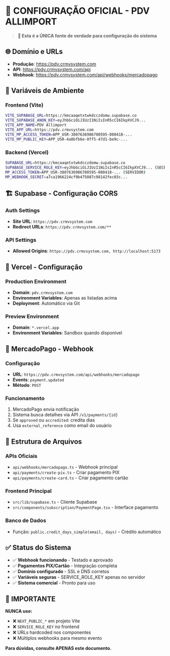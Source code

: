 # 🎯 CONFIGURAÇÃO OFICIAL - PDV ALLIMPORT

> **📍 Esta é a ÚNICA fonte de verdade para configuração do sistema**

## 🌐 Domínio e URLs

- **Produção**: https://pdv.crmvsystem.com
- **API**: https://pdv.crmvsystem.com/api
- **Webhook**: https://pdv.crmvsystem.com/api/webhooks/mercadopago

## 🔑 Variáveis de Ambiente

### Frontend (Vite)
```bash
VITE_SUPABASE_URL=https://kmcaaqetxtwkdcczdomw.supabase.co
VITE_SUPABASE_ANON_KEY=eyJhbGciOiJIUzI1NiIsInR5cCI6IkpXVCJ9...
VITE_APP_NAME=PDV Allimport
VITE_APP_URL=https://pdv.crmvsystem.com
VITE_MP_ACCESS_TOKEN=APP_USR-3807636986700595-080418-...
VITE_MP_PUBLIC_KEY=APP_USR-4a8bfb6e-0ff5-47d1-be9c-...
```

### Backend (Vercel)
```bash
SUPABASE_URL=https://kmcaaqetxtwkdcczdomw.supabase.co
SUPABASE_SERVICE_ROLE_KEY=eyJhbGciOiJIUzI1NiIsInR5cCI6IkpXVCJ9... (SECRETO)
MP_ACCESS_TOKEN=APP_USR-3807636986700595-080418-... (SERVIDOR)
MP_WEBHOOK_SECRET=a7ca1966224cf9b475087c98142fec03c...
```

## 🏗️ Supabase - Configuração CORS

### Auth Settings
- **Site URL**: `https://pdv.crmvsystem.com`
- **Redirect URLs**: `https://pdv.crmvsystem.com/**`

### API Settings  
- **Allowed Origins**: `https://pdv.crmvsystem.com, http://localhost:5173`

## 🔗 Vercel - Configuração

### Production Environment
- **Domain**: `pdv.crmvsystem.com`
- **Environment Variables**: Apenas as listadas acima
- **Deployment**: Automático via Git

### Preview Environment  
- **Domain**: `*.vercel.app`
- **Environment Variables**: Sandbox quando disponível

## 🎣 MercadoPago - Webhook

### Configuração
- **URL**: `https://pdv.crmvsystem.com/api/webhooks/mercadopago`
- **Events**: `payment.updated`
- **Método**: `POST`

### Funcionamento
1. MercadoPago envia notificação
2. Sistema busca detalhes via API `/v1/payments/{id}`
3. Se `approved` ou `accredited`: credita dias
4. Usa `external_reference` como email do usuário

## 📁 Estrutura de Arquivos

### APIs Oficiais
- `api/webhooks/mercadopago.ts` - Webhook principal
- `api/payments/create-pix.ts` - Criar pagamento PIX  
- `api/payments/create-card.ts` - Criar pagamento cartão

### Frontend Principal
- `src/lib/supabase.ts` - Cliente Supabase
- `src/components/subscription/PaymentPage.tsx` - Interface pagamento

### Banco de Dados
- Função: `public.credit_days_simple(email, days)` - Crédito automático

## ✅ Status do Sistema

- ✅ **Webhook funcionando** - Testado e aprovado
- ✅ **Pagamentos PIX/Cartão** - Integração completa
- ✅ **Domínio configurado** - SSL e DNS corretos
- ✅ **Variáveis seguras** - SERVICE_ROLE_KEY apenas no servidor
- ✅ **Sistema comercial** - Pronto para uso

## 🚨 IMPORTANTE

**NUNCA use:**
- ❌ `NEXT_PUBLIC_*` em projeto Vite
- ❌ `SERVICE_ROLE_KEY` no frontend
- ❌ URLs hardcoded nos componentes
- ❌ Múltiplos webhooks para mesmo evento

**Para dúvidas, consulte APENAS este documento.**